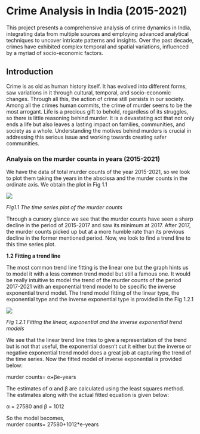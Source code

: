 # Crime Analysis in India (2015-2021)

This project presents a comprehensive analysis of crime dynamics in India, 
integrating data from multiple sources and employing advanced analytical 
techniques to uncover intricate patterns and insights. Over the past decade, 
crimes have exhibited complex temporal and spatial variations, influenced by a 
myriad of socio-economic factors. 

## Introduction


Crime is as old as human history itself. It has evolved into different forms, saw variations in it through cultural, temporal, and socio-economic changes. Through all this, the action of crime still persists in our society. Among all the crimes human commits, the crime of murder seems to be the most arrogant. Life is a precious gift to behold, regardless of its struggles, so there is little reasoning behind murder. It is a devastating act that not only ends a life but also leaves a lasting impact on families, communities, and society as a whole. Understanding the motives behind murders is crucial in addressing this serious issue and working towards creating safer communities.

### Analysis on the murder counts in years (2015-2021)

We have the data of total murder counts of the year 2015-2021, so we look to plot them taking the years in the abscissa and the murder counts in the ordinate axis. We obtain the plot in Fig 1.1

![](Aspose.Words.e91d200c-ebe0-4df4-97df-e22a3bb3a97d.001.png)

*Fig1.1 The time series plot of the murder counts*

Through a cursory glance we see that the murder counts have seen a sharp decline in the period of 2015-2017 and saw its minimum at 2017. After 2017, the murder counts picked up but at a more humble rate than its previous decline in the former mentioned period. Now, we look to find a trend line to this time series plot.

**1.2 Fitting a trend line**

The most common trend line fitting is the linear one but the graph hints us to model it with a less common trend model but still a famous one. It would be really intuitive to model the trend of the murder counts of the period 2017-2021 with an exponential trend model to be specific the inverse exponential trend model. The trend model fitting of the linear type, the exponential type and the inverse exponential type is provided in the Fig 1.2.1

![](Aspose.Words.e91d200c-ebe0-4df4-97df-e22a3bb3a97d.002.png)

*Fig 1.2.1 Fitting the linear, exponential and the inverse exponential trend models*

We see that the linear trend line tries to give a representation of the trend but is not that useful, the exponential doesn’t cut it either but the inverse or negative exponential trend model does a great job at capturing the trend of the time series. Now the fitted model of inverse exponential is provided below:

murder counts= α+βe-years

The estimates of α and β are calculated using the least squares method. The estimates along with the actual fitted equation is given below:

α = 27580 and β = 1012

So the model becomes,  
murder counts= 27580+1012\*e-years

